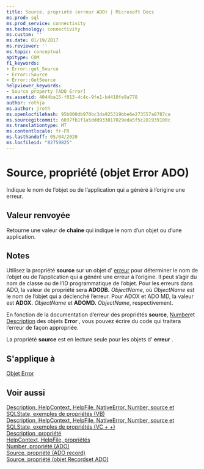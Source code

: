 ```yaml
---
title: Source, propriété (erreur ADO) | Microsoft Docs
ms.prod: sql
ms.prod_service: connectivity
ms.technology: connectivity
ms.custom: ''
ms.date: 01/19/2017
ms.reviewer: ''
ms.topic: conceptual
apitype: COM
f1_keywords:
- Error::get_Source
- Error::Source
- Error::GetSource
helpviewer_keywords:
- Source property [ADO Error]
ms.assetid: 4044ba15-f013-4c4c-9fe1-b4410fe9a778
author: rothja
ms.author: jroth
ms.openlocfilehash: 95b000db970bc3da925319bbe6e273557a8787ca
ms.sourcegitcommit: 6037fb1f1a5ddd933017029eda5f5c281939100c
ms.translationtype: MT
ms.contentlocale: fr-FR
ms.lasthandoff: 05/04/2020
ms.locfileid: "82759825"
---
```

# <a name="source-property-ado-error"></a>Source, propriété (objet Error ADO)
Indique le nom de l’objet ou de l’application qui a généré à l’origine une erreur.  
  
## <a name="return-value"></a>Valeur renvoyée  
 Retourne une valeur de **chaîne** qui indique le nom d’un objet ou d’une application.  
  
## <a name="remarks"></a>Notes  
 Utilisez la propriété **source** sur un objet d' [erreur](../../../ado/reference/ado-api/error-object.md) pour déterminer le nom de l’objet ou de l’application qui a généré une erreur à l’origine. Il peut s’agir du nom de classe ou de l’ID programmatique de l’objet. Pour les erreurs dans ADO, la valeur de propriété sera **ADODB.** _ObjectName_, où *ObjectName* est le nom de l’objet qui a déclenché l’erreur. Pour ADOX et ADO MD, la valeur est **ADOX.** _ObjectName_ et **ADOMD.** _ObjectName_, respectivement.  
  
 En fonction de la documentation d’erreur des propriétés **source**, [Number](../../../ado/reference/ado-api/number-property-ado.md)et [Description](../../../ado/reference/ado-api/description-property.md) des objets **Error** , vous pouvez écrire du code qui traitera l’erreur de façon appropriée.  
  
 La propriété **source** est en lecture seule pour les objets d' **erreur** .  
  
## <a name="applies-to"></a>S'applique à  
 [Objet Error](../../../ado/reference/ado-api/error-object.md)  
  
## <a name="see-also"></a>Voir aussi  
 [Description, HelpContext, HelpFile, NativeError, Number, source et SQLState, exemples de propriétés (VB)](../../../ado/reference/ado-api/description-helpcontext-helpfile-nativeerror-number-source-example-vb.md)   
 [Description, HelpContext, HelpFile, NativeError, Number, source et SQLState, exemples de propriétés (VC + +)](../../../ado/reference/ado-api/description-helpcontext-helpfile-nativeerror-number-source-example-vc.md)   
 [Description, propriété](../../../ado/reference/ado-api/description-property.md)   
 [HelpContext, HelpFile, propriétés](../../../ado/reference/ado-api/helpcontext-helpfile-properties.md)   
 [Number, propriété (ADO)](../../../ado/reference/ado-api/number-property-ado.md)   
 [Source, propriété (ADO record)](../../../ado/reference/ado-api/source-property-ado-record.md)   
 [Source, propriété (objet Recordset ADO)](../../../ado/reference/ado-api/source-property-ado-recordset.md)
